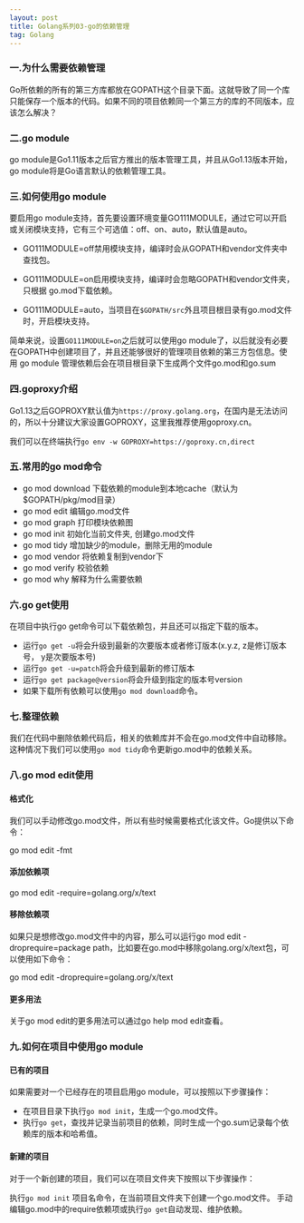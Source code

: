 ```yaml
---
layout: post
title: Golang系列03-go的依赖管理
tag: Golang
---
```


### 一.为什么需要依赖管理

Go所依赖的所有的第三方库都放在GOPATH这个目录下面。这就导致了同一个库只能保存一个版本的代码。如果不同的项目依赖同一个第三方的库的不同版本，应该怎么解决？

### 二.go module

go module是Go1.11版本之后官方推出的版本管理工具，并且从Go1.13版本开始，go module将是Go语言默认的依赖管理工具。

### 三.如何使用go module

要启用go module支持，首先要设置环境变量GO111MODULE，通过它可以开启或关闭模块支持，它有三个可选值：off、on、auto，默认值是auto。

- GO111MODULE=off禁用模块支持，编译时会从GOPATH和vendor文件夹中查找包。

- GO111MODULE=on启用模块支持，编译时会忽略GOPATH和vendor文件夹，只根据 go.mod下载依赖。

- GO111MODULE=auto，当项目在`$GOPATH/src`外且项目根目录有go.mod文件时，开启模块支持。

简单来说，设置`GO111MODULE=on`之后就可以使用go module了，以后就没有必要在GOPATH中创建项目了，并且还能够很好的管理项目依赖的第三方包信息。使用 go module 管理依赖后会在项目根目录下生成两个文件go.mod和go.sum

### 四.goproxy介绍

Go1.13之后GOPROXY默认值为`https://proxy.golang.org`，在国内是无法访问的，所以十分建议大家设置GOPROXY，这里我推荐使用goproxy.cn。

我们可以在终端执行`go env -w GOPROXY=https://goproxy.cn,direct`

### 五.常用的go mod命令

- go mod download    下载依赖的module到本地cache（默认为$GOPATH/pkg/mod目录）
- go mod edit        编辑go.mod文件
- go mod graph       打印模块依赖图
- go mod init        初始化当前文件夹, 创建go.mod文件
- go mod tidy        增加缺少的module，删除无用的module
- go mod vendor      将依赖复制到vendor下
- go mod verify      校验依赖
- go mod why         解释为什么需要依赖

### 六.go get使用
在项目中执行go get命令可以下载依赖包，并且还可以指定下载的版本。

- 运行`go get -u`将会升级到最新的次要版本或者修订版本(x.y.z, z是修订版本号， y是次要版本号)
- 运行`go get -u=patch`将会升级到最新的修订版本
- 运行`go get package@version`将会升级到指定的版本号version
- 如果下载所有依赖可以使用`go mod download`命令。

### 七.整理依赖
我们在代码中删除依赖代码后，相关的依赖库并不会在go.mod文件中自动移除。这种情况下我们可以使用`go mod tidy`命令更新go.mod中的依赖关系。

### 八.go mod edit使用
#### 格式化
我们可以手动修改go.mod文件，所以有些时候需要格式化该文件。Go提供以下命令：

go mod edit -fmt

#### 添加依赖项

go mod edit -require=golang.org/x/text

#### 移除依赖项

如果只是想修改go.mod文件中的内容，那么可以运行go mod edit -droprequire=package path，比如要在go.mod中移除golang.org/x/text包，可以使用如下命令：

go mod edit -droprequire=golang.org/x/text

#### 更多用法
关于go mod edit的更多用法可以通过go help mod edit查看。

### 九.如何在项目中使用go module
#### 已有的项目
如果需要对一个已经存在的项目启用go module，可以按照以下步骤操作：

- 在项目目录下执行`go mod init`，生成一个go.mod文件。
- 执行`go get`，查找并记录当前项目的依赖，同时生成一个go.sum记录每个依赖库的版本和哈希值。

#### 新建的项目
对于一个新创建的项目，我们可以在项目文件夹下按照以下步骤操作：

执行`go mod init` 项目名命令，在当前项目文件夹下创建一个go.mod文件。
手动编辑go.mod中的require依赖项或执行`go get`自动发现、维护依赖。